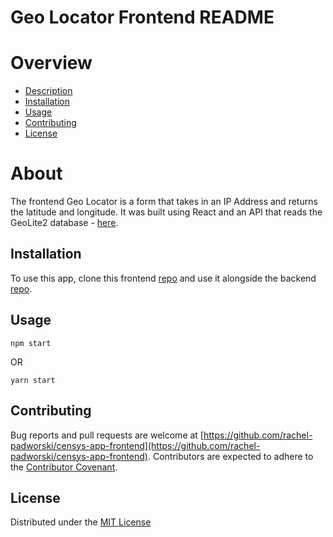 # Geo Locator Frontend README


# Overview
* [Description](https://github.com/rachel-padworski/censys-app-frontend#about)
* [Installation](https://github.com/rachel-padworski/censys-app-frontend#installation)
* [Usage](https://github.com/rachel-padworski/censys-app-frontend#usage)
* [Contributing](https://github.com/rachel-padworski/censys-app-frontend#contributing)
* [License](https://github.com/rachel-padworski/censys-app-frontend#license)

# About
The frontend Geo Locator is a form that takes in an IP Address and returns the latitude and longitude. It was built using React and an API that reads the GeoLite2 database - [here](https://github.com/rachel-padworski/api-geo-locator).

## Installation
To use this app, clone this frontend [repo](https://github.com/rachel-padworski/censys-app-frontend) and use it alongside the backend [repo](https://github.com/rachel-padworski/api-geo-locator).


## Usage
```
npm start
```
OR
```
yarn start
```

## Contributing
Bug reports and pull requests are welcome at [https://github.com/rachel-padworski/censys-app-frontend](https://github.com/rachel-padworski/censys-app-frontend). Contributors are expected to adhere to the [Contributor Covenant](https://www.contributor-covenant.org/).

## License
Distributed under the [MIT License](https://opensource.org/licenses/MIT)
